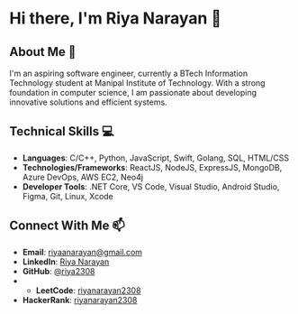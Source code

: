 # Hi there, I'm Riya Narayan 👋

## About Me 🚀
I'm an aspiring software engineer, currently a BTech Information Technology student at Manipal Institute of Technology. With a strong foundation in computer science, I am passionate about developing innovative solutions and efficient systems.

## Technical Skills 💻
- **Languages**: C/C++, Python, JavaScript, Swift, Golang, SQL, HTML/CSS
- **Technologies/Frameworks**: ReactJS, NodeJS, ExpressJS, MongoDB, Azure DevOps, AWS EC2, Neo4j
- **Developer Tools**: .NET Core, VS Code, Visual Studio, Android Studio, Figma, Git, Linux, Xcode

## Connect With Me 📫
- **Email**: riyaanarayan@gmail.com
- **LinkedIn**: [Riya Narayan](www.linkedin.com/in/riyaanarayan)
- **GitHub**: [@riya2308](https://github.com/riya2308)
- - **LeetCode**: [riyanarayan2308](https://leetcode.com/riya_narayan/)
- **HackerRank**: [riyanarayan2308](https://www.hackerrank.com/riyanarayan2308)


